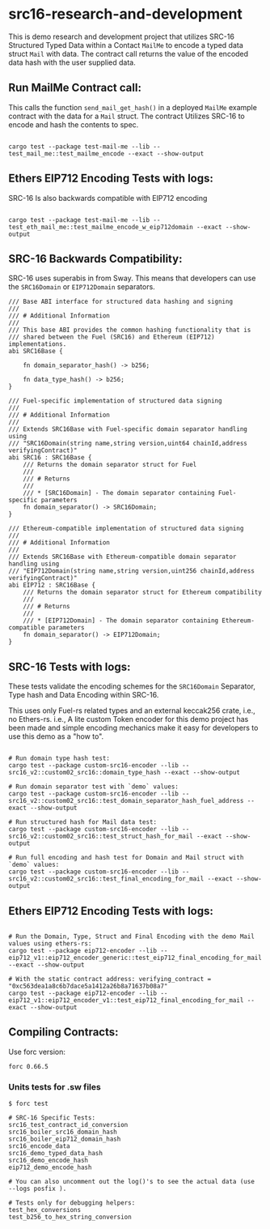 # src16-research-and-development

This is demo research and development project that utilizes SRC-16 Structured Typed Data within a Contact `MailMe` to encode a typed data struct `Mail` with data. The contract call returns the value of the encoded data hash with the user supplied data.


## Run MailMe Contract call:

This calls the function `send_mail_get_hash()` in a deployed `MailMe` example contract with the data for a `Mail` struct. The
contract Utilizes SRC-16 to encode and hash the contents to spec.
```console

cargo test --package test-mail-me --lib -- test_mail_me::test_mailme_encode --exact --show-output

```

## Ethers EIP712 Encoding Tests with logs:

SRC-16 Is also backwards compatible with EIP712 encoding
```console

cargo test --package test-mail-me --lib -- test_eth_mail_me::test_mailme_encode_w_eip712domain --exact --show-output
```

## SRC-16 Backwards Compatibility:

SRC-16 uses superabis in from Sway. This means that developers can use the `SRC16Domain` or `EIP712Domain` separators.

```sway
/// Base ABI interface for structured data hashing and signing
///
/// # Additional Information
///
/// This base ABI provides the common hashing functionality that is
/// shared between the Fuel (SRC16) and Ethereum (EIP712) implementations.
abi SRC16Base {

    fn domain_separator_hash() -> b256;

    fn data_type_hash() -> b256;
}

/// Fuel-specific implementation of structured data signing
///
/// # Additional Information
///
/// Extends SRC16Base with Fuel-specific domain separator handling using
/// "SRC16Domain(string name,string version,uint64 chainId,address verifyingContract)"
abi SRC16 : SRC16Base {
    /// Returns the domain separator struct for Fuel
    ///
    /// # Returns
    ///
    /// * [SRC16Domain] - The domain separator containing Fuel-specific parameters
    fn domain_separator() -> SRC16Domain;
}

/// Ethereum-compatible implementation of structured data signing
///
/// # Additional Information
///
/// Extends SRC16Base with Ethereum-compatible domain separator handling using
/// "EIP712Domain(string name,string version,uint256 chainId,address verifyingContract)"
abi EIP712 : SRC16Base {
    /// Returns the domain separator struct for Ethereum compatibility
    ///
    /// # Returns
    ///
    /// * [EIP712Domain] - The domain separator containing Ethereum-compatible parameters
    fn domain_separator() -> EIP712Domain;
}

```



## SRC-16 Tests with logs:

These tests validate the encoding schemes for the `SRC16Domain` Separator, Type hash and Data Encoding within SRC-16.

This uses only Fuel-rs related types and an external keccak256 crate, i.e., no Ethers-rs. i.e., A lite custom Token encoder for
this demo project has been made and simple encoding mechanics make it easy for developers to use this demo as a "how to".
```console

# Run domain type hash test:
cargo test --package custom-src16-encoder --lib -- src16_v2::custom02_src16::domain_type_hash --exact --show-output

# Run domain separator test with `demo` values:
cargo test --package custom-src16-encoder --lib -- src16_v2::custom02_src16::test_domain_separator_hash_fuel_address --exact --show-output

# Run structured hash for Mail data test:
cargo test --package custom-src16-encoder --lib -- src16_v2::custom02_src16::test_struct_hash_for_mail --exact --show-output

# Run full encoding and hash test for Domain and Mail struct with `demo` values:
cargo test --package custom-src16-encoder --lib -- src16_v2::custom02_src16::test_final_encoding_for_mail --exact --show-output

```

## Ethers EIP712 Encoding Tests with logs:


```console

# Run the Domain, Type, Struct and Final Encoding with the demo Mail values using ethers-rs:
cargo test --package eip712-encoder --lib -- eip712_v1::eip712_encoder_generic::test_eip712_final_encoding_for_mail --exact --show-output

# With the static contract address: verifying_contract = "0xc563dea1a8c6b7dace5a1412a26b8a71637b08a7"
cargo test --package eip712-encoder --lib -- eip712_v1::eip712_encoder_v1::test_eip712_final_encoding_for_mail --exact --show-output

```


## Compiling Contracts:

Use forc version:
```
forc 0.66.5
```

### Units tests for .sw files
```
$ forc test

# SRC-16 Specific Tests:
src16_test_contract_id_conversion
src16_boiler_src16_domain_hash
src16_boiler_eip712_domain_hash
src16_encode_data
src16_demo_typed_data_hash
src16_demo_encode_hash
eip712_demo_encode_hash

# You can also uncomment out the log()'s to see the actual data (use  --logs posfix ).

# Tests only for debugging helpers:
test_hex_conversions
test_b256_to_hex_string_conversion

```